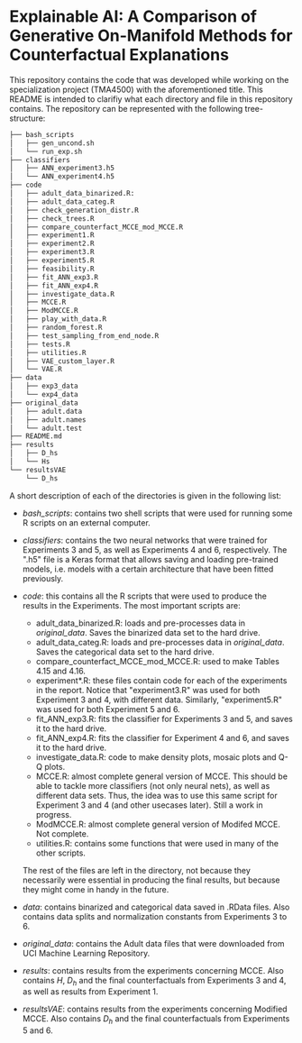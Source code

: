 # Explainable AI: A Comparison of Generative On-Manifold Methods for Counterfactual Explanations

This repository contains the code that was developed while working on the specialization project (TMA4500) with the aforementioned title. This README is intended to clarifiy what each directory and file in this repository contains. The repository can be represented with the following tree-structure: 


```bash
├── bash_scripts
│   ├── gen_uncond.sh
│   └── run_exp.sh
├── classifiers
│   ├── ANN_experiment3.h5
│   └── ANN_experiment4.h5
├── code
│   ├── adult_data_binarized.R: 
│   ├── adult_data_categ.R
│   ├── check_generation_distr.R
│   ├── check_trees.R
│   ├── compare_counterfact_MCCE_mod_MCCE.R
│   ├── experiment1.R
│   ├── experiment2.R
│   ├── experiment3.R
│   ├── experiment5.R
│   ├── feasibility.R
│   ├── fit_ANN_exp3.R
│   ├── fit_ANN_exp4.R
│   ├── investigate_data.R
│   ├── MCCE.R
│   ├── ModMCCE.R
│   ├── play_with_data.R
│   ├── random_forest.R
│   ├── test_sampling_from_end_node.R
│   ├── tests.R
│   ├── utilities.R
│   ├── VAE_custom_layer.R
│   └── VAE.R
├── data
│   ├── exp3_data
│   └── exp4_data
├── original_data
│   ├── adult.data
│   ├── adult.names
│   └── adult.test
├── README.md
├── results
│   ├── D_hs
│   └── Hs
└── resultsVAE
    └── D_hs

```

A short description of each of the directories is given in the following list: 

* *bash_scripts*: contains two shell scripts that were used for running some R scripts on an external computer. 
* *classifiers*: contains the two neural networks that were trained for Experiments 3 and 5, as well as Experiments 4 and 6, respectively. The ".h5" file is a Keras format that allows saving and loading pre-trained models, i.e. models with a certain architecture that have been fitted previously. 
* *code*: this contains all the R scripts that were used to produce the results in the Experiments. The most important scripts are:
    * adult_data_binarized.R: loads and pre-processes data in *original_data*. Saves the binarized data set to the hard drive. 
    * adult_data_categ.R: loads and pre-processes data in *original_data*. Saves the categorical data set to the hard drive. 
    * compare_counterfact_MCCE_mod_MCCE.R: used to make Tables 4.15 and 4.16. 
    * experiment*.R: these files contain code for each of the experiments in the report. Notice that "experiment3.R" was used for both Experiment 3 and 4, with different data. Similarly, "experiment5.R" was used for both Experiment 5 and 6. 
    * fit_ANN_exp3.R: fits the classifier for Experiments 3 and 5, and saves it to the hard drive. 
    * fit_ANN_exp4.R: fits the classifier for Experiment 4 and 6, and saves it to the hard drive. 
    * investigate_data.R: code to make density plots, mosaic plots and Q-Q plots. 
    * MCCE.R: almost complete general version of MCCE. This should be able to tackle more classifiers (not only neural nets), as well as different data sets. Thus, the idea was to use this same script for Experiment 3 and 4 (and other usecases later). Still a work in progress. 
    * ModMCCE.R: almost complete general version of Modifed MCCE. Not complete. 
    * utilities.R: contains some functions that were used in many of the other scripts. 
    
    The rest of the files are left in the directory, not because they necessarily were essential in producing the final results, but because they might come in handy in the future. 
* *data*: contains binarized and categorical data saved in .RData files. Also contains data splits and normalization constants from Experiments 3 to 6. 
* *original_data*: contains the Adult data files that were downloaded from UCI Machine Learning Repository. 
* *results*: contains results from the experiments concerning MCCE. Also contains $H$, $D_h$ and the final counterfactuals from Experiments 3 and 4, as well as results from Experiment 1. 
* *resultsVAE*: contains results from the experiments concerning Modified MCCE. Also contains $D_h$ and the final counterfactuals from Experiments 5 and 6. 
